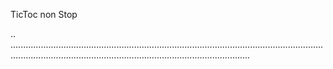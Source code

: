 TicToc non Stop

..
...........................................................................................................................................................................................................................